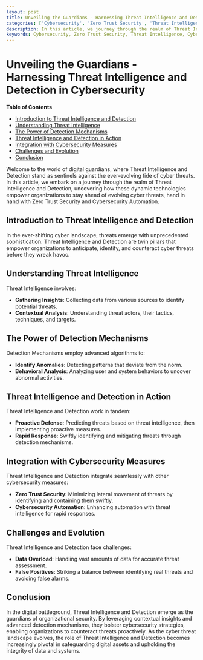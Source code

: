 ```yaml
---
layout: post
title: Unveiling the Guardians - Harnessing Threat Intelligence and Detection in Cybersecurity
categories: ['Cybersecurity', 'Zero Trust Security', 'Threat Intelligence', 'Cybersecurity Automation']
description: In this article, we journey through the realm of Threat Intelligence and Detection, exploring how these dynamic technologies empower organizations to stay ahead of evolving cyber threats, alongside Zero Trust Security and Cybersecurity Automation.
keywords: Cybersecurity, Zero Trust Security, Threat Intelligence, Cybersecurity Automation
---
```

# Unveiling the Guardians - Harnessing Threat Intelligence and Detection in Cybersecurity

**Table of Contents**

- [Introduction to Threat Intelligence and Detection](#introduction-to-threat-intelligence-and-detection)
- [Understanding Threat Intelligence](#understanding-threat-intelligence)
- [The Power of Detection Mechanisms](#the-power-of-detection-mechanisms)
- [Threat Intelligence and Detection in Action](#threat-intelligence-and-detection-in-action)
- [Integration with Cybersecurity Measures](#integration-with-cybersecurity-measures)
- [Challenges and Evolution](#challenges-and-evolution)
- [Conclusion](#conclusion)

Welcome to the world of digital guardians, where Threat Intelligence and Detection stand as sentinels against the ever-evolving tide of cyber threats. In this article, we embark on a journey through the realm of Threat Intelligence and Detection, uncovering how these dynamic technologies empower organizations to stay ahead of evolving cyber threats, hand in hand with Zero Trust Security and Cybersecurity Automation.

## Introduction to Threat Intelligence and Detection

In the ever-shifting cyber landscape, threats emerge with unprecedented sophistication. Threat Intelligence and Detection are twin pillars that empower organizations to anticipate, identify, and counteract cyber threats before they wreak havoc.

## Understanding Threat Intelligence

Threat Intelligence involves:

- **Gathering Insights**: Collecting data from various sources to identify potential threats.
- **Contextual Analysis**: Understanding threat actors, their tactics, techniques, and targets.

## The Power of Detection Mechanisms

Detection Mechanisms employ advanced algorithms to:

- **Identify Anomalies**: Detecting patterns that deviate from the norm.
- **Behavioral Analysis**: Analyzing user and system behaviors to uncover abnormal activities.

## Threat Intelligence and Detection in Action

Threat Intelligence and Detection work in tandem:

- **Proactive Defense**: Predicting threats based on threat intelligence, then implementing proactive measures.
- **Rapid Response**: Swiftly identifying and mitigating threats through detection mechanisms.

## Integration with Cybersecurity Measures

Threat Intelligence and Detection integrate seamlessly with other cybersecurity measures:

- **Zero Trust Security**: Minimizing lateral movement of threats by identifying and containing them swiftly.
- **Cybersecurity Automation**: Enhancing automation with threat intelligence for rapid responses.

## Challenges and Evolution

Threat Intelligence and Detection face challenges:

- **Data Overload**: Handling vast amounts of data for accurate threat assessment.
- **False Positives**: Striking a balance between identifying real threats and avoiding false alarms.

## Conclusion

In the digital battleground, Threat Intelligence and Detection emerge as the guardians of organizational security. By leveraging contextual insights and advanced detection mechanisms, they bolster cybersecurity strategies, enabling organizations to counteract threats proactively. As the cyber threat landscape evolves, the role of Threat Intelligence and Detection becomes increasingly pivotal in safeguarding digital assets and upholding the integrity of data and systems.
